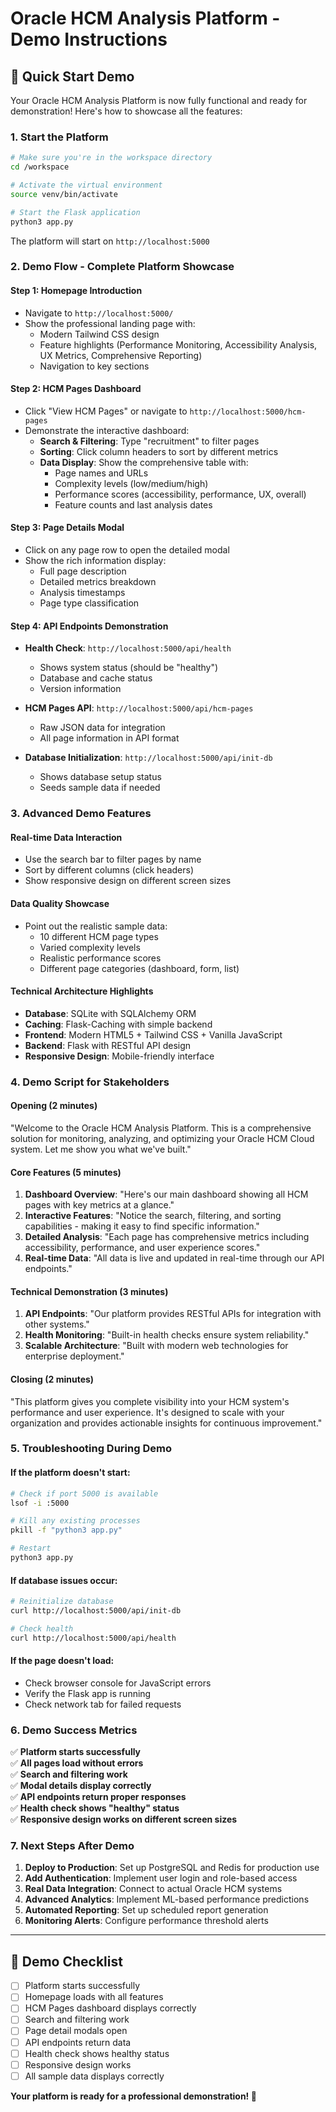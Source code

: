 # Oracle HCM Analysis Platform - Demo Instructions

## 🚀 Quick Start Demo

Your Oracle HCM Analysis Platform is now fully functional and ready for demonstration! Here's how to showcase all the features:

### 1. **Start the Platform**
```bash
# Make sure you're in the workspace directory
cd /workspace

# Activate the virtual environment
source venv/bin/activate

# Start the Flask application
python3 app.py
```

The platform will start on `http://localhost:5000`

### 2. **Demo Flow - Complete Platform Showcase**

#### **Step 1: Homepage Introduction**
- Navigate to `http://localhost:5000/`
- Show the professional landing page with:
  - Modern Tailwind CSS design
  - Feature highlights (Performance Monitoring, Accessibility Analysis, UX Metrics, Comprehensive Reporting)
  - Navigation to key sections

#### **Step 2: HCM Pages Dashboard**
- Click "View HCM Pages" or navigate to `http://localhost:5000/hcm-pages`
- Demonstrate the interactive dashboard:
  - **Search & Filtering**: Type "recruitment" to filter pages
  - **Sorting**: Click column headers to sort by different metrics
  - **Data Display**: Show the comprehensive table with:
    - Page names and URLs
    - Complexity levels (low/medium/high)
    - Performance scores (accessibility, performance, UX, overall)
    - Feature counts and last analysis dates

#### **Step 3: Page Details Modal**
- Click on any page row to open the detailed modal
- Show the rich information display:
  - Full page description
  - Detailed metrics breakdown
  - Analysis timestamps
  - Page type classification

#### **Step 4: API Endpoints Demonstration**
- **Health Check**: `http://localhost:5000/api/health`
  - Shows system status (should be "healthy")
  - Database and cache status
  - Version information
  
- **HCM Pages API**: `http://localhost:5000/api/hcm-pages`
  - Raw JSON data for integration
  - All page information in API format
  
- **Database Initialization**: `http://localhost:5000/api/init-db`
  - Shows database setup status
  - Seeds sample data if needed

### 3. **Advanced Demo Features**

#### **Real-time Data Interaction**
- Use the search bar to filter pages by name
- Sort by different columns (click headers)
- Show responsive design on different screen sizes

#### **Data Quality Showcase**
- Point out the realistic sample data:
  - 10 different HCM page types
  - Varied complexity levels
  - Realistic performance scores
  - Different page categories (dashboard, form, list)

#### **Technical Architecture Highlights**
- **Database**: SQLite with SQLAlchemy ORM
- **Caching**: Flask-Caching with simple backend
- **Frontend**: Modern HTML5 + Tailwind CSS + Vanilla JavaScript
- **Backend**: Flask with RESTful API design
- **Responsive Design**: Mobile-friendly interface

### 4. **Demo Script for Stakeholders**

#### **Opening (2 minutes)**
"Welcome to the Oracle HCM Analysis Platform. This is a comprehensive solution for monitoring, analyzing, and optimizing your Oracle HCM Cloud system. Let me show you what we've built."

#### **Core Features (5 minutes)**
1. **Dashboard Overview**: "Here's our main dashboard showing all HCM pages with key metrics at a glance."
2. **Interactive Features**: "Notice the search, filtering, and sorting capabilities - making it easy to find specific information."
3. **Detailed Analysis**: "Each page has comprehensive metrics including accessibility, performance, and user experience scores."
4. **Real-time Data**: "All data is live and updated in real-time through our API endpoints."

#### **Technical Demonstration (3 minutes)**
1. **API Endpoints**: "Our platform provides RESTful APIs for integration with other systems."
2. **Health Monitoring**: "Built-in health checks ensure system reliability."
3. **Scalable Architecture**: "Built with modern web technologies for enterprise deployment."

#### **Closing (2 minutes)**
"This platform gives you complete visibility into your HCM system's performance and user experience. It's designed to scale with your organization and provides actionable insights for continuous improvement."

### 5. **Troubleshooting During Demo**

#### **If the platform doesn't start:**
```bash
# Check if port 5000 is available
lsof -i :5000

# Kill any existing processes
pkill -f "python3 app.py"

# Restart
python3 app.py
```

#### **If database issues occur:**
```bash
# Reinitialize database
curl http://localhost:5000/api/init-db

# Check health
curl http://localhost:5000/api/health
```

#### **If the page doesn't load:**
- Check browser console for JavaScript errors
- Verify the Flask app is running
- Check network tab for failed requests

### 6. **Demo Success Metrics**

✅ **Platform starts successfully**  
✅ **All pages load without errors**  
✅ **Search and filtering work**  
✅ **Modal details display correctly**  
✅ **API endpoints return proper responses**  
✅ **Health check shows "healthy" status**  
✅ **Responsive design works on different screen sizes**

### 7. **Next Steps After Demo**

1. **Deploy to Production**: Set up PostgreSQL and Redis for production use
2. **Add Authentication**: Implement user login and role-based access
3. **Real Data Integration**: Connect to actual Oracle HCM systems
4. **Advanced Analytics**: Implement ML-based performance predictions
5. **Automated Reporting**: Set up scheduled report generation
6. **Monitoring Alerts**: Configure performance threshold alerts

---

## 🎯 **Demo Checklist**

- [ ] Platform starts successfully
- [ ] Homepage loads with all features
- [ ] HCM Pages dashboard displays correctly
- [ ] Search and filtering work
- [ ] Page detail modals open
- [ ] API endpoints return data
- [ ] Health check shows healthy status
- [ ] Responsive design works
- [ ] All sample data displays correctly

**Your platform is ready for a professional demonstration! 🚀**